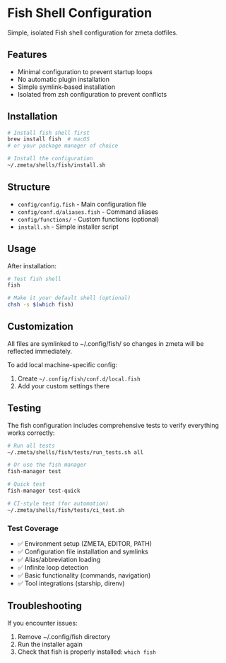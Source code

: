 # Fish Shell Configuration

Simple, isolated Fish shell configuration for zmeta dotfiles.

## Features

- Minimal configuration to prevent startup loops
- No automatic plugin installation
- Simple symlink-based installation
- Isolated from zsh configuration to prevent conflicts

## Installation

```bash
# Install fish shell first
brew install fish  # macOS
# or your package manager of choice

# Install the configuration
~/.zmeta/shells/fish/install.sh
```

## Structure

- `config/config.fish` - Main configuration file
- `config/conf.d/aliases.fish` - Command aliases
- `config/functions/` - Custom functions (optional)
- `install.sh` - Simple installer script

## Usage

After installation:

```bash
# Test fish shell
fish

# Make it your default shell (optional)
chsh -s $(which fish)
```

## Customization

All files are symlinked to ~/.config/fish/ so changes in zmeta will be reflected immediately.

To add local machine-specific config:
1. Create `~/.config/fish/conf.d/local.fish`
2. Add your custom settings there

## Testing

The fish configuration includes comprehensive tests to verify everything works correctly:

```bash
# Run all tests
~/.zmeta/shells/fish/tests/run_tests.sh all

# Or use the fish manager
fish-manager test

# Quick test
fish-manager test-quick

# CI-style test (for automation)
~/.zmeta/shells/fish/tests/ci_test.sh
```

### Test Coverage

- ✅ Environment setup (ZMETA, EDITOR, PATH)
- ✅ Configuration file installation and symlinks
- ✅ Alias/abbreviation loading
- ✅ Infinite loop detection
- ✅ Basic functionality (commands, navigation)
- ✅ Tool integrations (starship, direnv)

## Troubleshooting

If you encounter issues:
1. Remove ~/.config/fish directory
2. Run the installer again
3. Check that fish is properly installed: `which fish`
